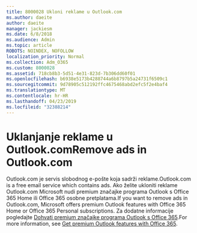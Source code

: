 ```yaml
---
title: 8000028 Ukloni reklame u Outlook.com
ms.author: daeite
author: daeite
manager: jackiesm
ms.date: 6/8/2018
ms.audience: Admin
ms.topic: article
ROBOTS: NOINDEX, NOFOLLOW
localization_priority: Normal
ms.collection: Adm_O365
ms.custom: 8000028
ms.assetid: 718cb8b3-5d51-4e31-823d-7b306dd60f01
ms.openlocfilehash: b6938e5173b4288744a6b8797b5a24731f6509c1
ms.sourcegitcommit: 9d78905c512192ffc4675468abd2efc5f2e4baf4
ms.translationtype: MT
ms.contentlocale: hr-HR
ms.lasthandoff: 04/23/2019
ms.locfileid: "32388214"
---
```

# <a name="remove-ads-in-outlookcom"></a><span data-ttu-id="94534-102">Uklanjanje reklame u Outlook.com</span><span class="sxs-lookup"><span data-stu-id="94534-102">Remove ads in Outlook.com</span></span>

<span data-ttu-id="94534-103">Outlook.com je servis slobodnog e-pošte koja sadrži reklame.</span><span class="sxs-lookup"><span data-stu-id="94534-103">Outlook.com is a free email service which contains ads.</span></span> <span data-ttu-id="94534-104">Ako želite ukloniti reklame Outlook.com Microsoft nudi premium značajke programa Outlook s Office 365 Home ili Office 365 osobne pretplatama.</span><span class="sxs-lookup"><span data-stu-id="94534-104">If you want to remove ads in Outlook.com, Microsoft offers premium Outlook features with Office 365 Home or Office 365 Personal subscriptions.</span></span> <span data-ttu-id="94534-105">Za dodatne informacije pogledajte [Dohvati premium značajke programa Outlook s Office 365](https://go.microsoft.com/fwlink/?linkid=872181).</span><span class="sxs-lookup"><span data-stu-id="94534-105">For more information, see [Get premium Outlook features with Office 365](https://go.microsoft.com/fwlink/?linkid=872181).</span></span>
  

